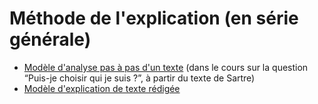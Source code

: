 # Méthode de l'explication (en série générale)

- [Modèle d'analyse pas à pas d'un texte](https://eyssette.forge.apps.education.fr/2024/philo-g/c/s2-ch3-q2.html) (dans le cours sur la question “Puis-je choisir qui je suis ?”, à partir du texte de Sartre)
- [Modèle d'explication de texte rédigée](https://nuage03.apps.education.fr/index.php/s/D2dqBJQQ6ByCX5B)
